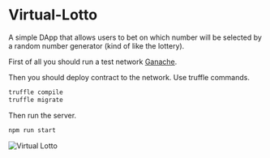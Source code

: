# Virtual-Lotto
A simple DApp that allows users to bet on which number will be selected by a random number generator (kind of like the lottery).

First of all you should run a test network [Ganache](http://truffleframework.com/ganache/).

Then you should deploy contract to the network. Use truffle commands.
```js
truffle compile
truffle migrate
```
Then run the server.
```js
npm run start
```
![Virtual Lotto](https://github.com/nparfen/Virtual-Lotto/blob/master/06jQdvTACq.gif)
